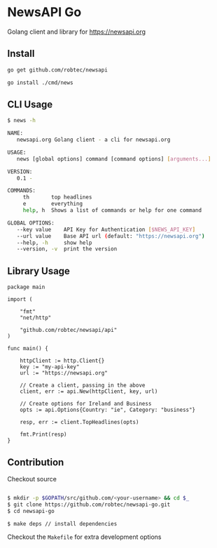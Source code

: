 # NewsAPI Go

Golang client and library for https://newsapi.org

## Install

```bash
go get github.com/robtec/newsapi

go install ./cmd/news
```

## CLI Usage

```bash
$ news -h

NAME:
   newsapi.org Golang client - a cli for newsapi.org

USAGE:
   news [global options] command [command options] [arguments...]

VERSION:
   0.1 - 

COMMANDS:
     th       top headlines
     e        everything
     help, h  Shows a list of commands or help for one command

GLOBAL OPTIONS:
   --key value    API Key for Authentication [$NEWS_API_KEY]
   --url value    Base API url (default: "https://newsapi.org")
   --help, -h     show help
   --version, -v  print the version
```


## Library Usage

```golang
package main

import (

	"fmt"
	"net/http"

	"github.com/robtec/newsapi/api"
)

func main() {

    httpClient := http.Client{}
    key := "my-api-key"
    url := "https://newsapi.org"

    // Create a client, passing in the above
    client, err := api.New(httpClient, key, url)

    // Create options for Ireland and Business
    opts := api.Options{Country: "ie", Category: "business"}

    resp, err := client.TopHeadlines(opts)

    fmt.Print(resp)
}
```

## Contribution

Checkout source

```bash

$ mkdir -p $GOPATH/src/github.com/<your-username> && cd $_
$ git clone https://github.com/robtec/newsapi-go.git
$ cd newsapi-go

$ make deps // install dependencies
```

Checkout the `Makefile` for extra development options
